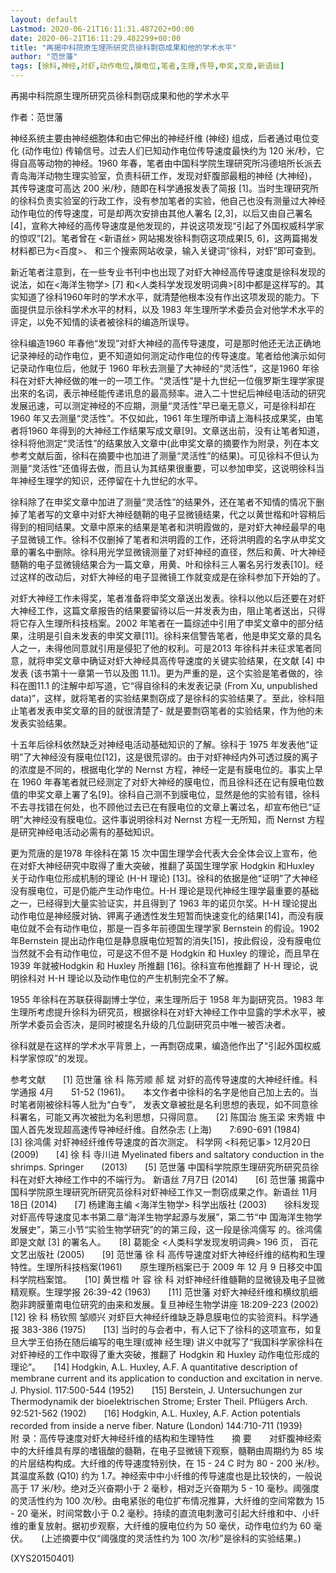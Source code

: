 ```yaml
---
layout: default
Lastmod: 2020-06-21T16:11:31.487202+00:00
date: 2020-06-21T16:11:29.482299+00:00
title: "再揭中科院原生理所研究员徐科剽窃成果和他的学术水平"
author: "范世藩"
tags: [徐科,神经,对虾,动作电位,膜电位,笔者,生理,传导,申奖,文章,新语丝]
---
```


再揭中科院原生理所研究员徐科剽窃成果和他的学术水平

作者：范世藩

神经系统主要由神经细胞体和由它伸出的神经纤维 (神经) 组成，后者通过电位变化 (动作电位) 传输信号。过去人们已知动作电位传导速度最快约为 120 米/秒，它得自高等动物的神经。1960 年春，笔者由中国科学院生理研究所冯德培所长派去青岛海洋动物生理实验室，负责科研工作，发现对虾腹部最粗的神经 (大神经)， 其传导速度可高达 200 米/秒，随即在科学通报发表了简报 [1]。当时生理研究所的徐科负责实验室的行政工作，没有参加笔者的实验，他自己也没有测量过大神经动作电位的传导速度，可是却两次安排由其他人署名 [2,3]，以后又由自己署名 [4]，宣称大神经的高传导速度是他发现的，并说这项发现“引起了外国权威科学家的惊叹”[2]。笔者曾在 <新语丝> 网站揭发徐科剽窃这项成果[5, 6]，这两篇揭发材料都已为<百度>、<Google> 和<Yahoo>三个搜索网站收录，输入关键词“徐科，对虾”即可查到。

新近笔者注意到，在一些专业书刊中也出现了对虾大神经高传导速度是徐科发现的说法，如在<海洋生物学> [7] 和<人类科学发现发明词典>[8]中都是这样写的。其实知道了徐科1960年时的学术水平，就清楚他根本没有作出这项发现的能力。下面提供显示徐科学术水平的材料，以及 1983 年生理所学术委员会对他学术水平的评定，以免不知情的读者被徐科的编造所误导。

徐科编造1960 年春他“发现”对虾大神经的高传导速度，可是那时他还无法正确地记录神经的动作电位，更不知道如何测定动作电位的传导速度。笔者给他演示如何记录动作电位后，他就于 1960 年秋去测量了大神经的“灵活性”，这是1960 年徐科在对虾大神经做的唯一的一项工作。“灵活性”是十九世纪一位俄罗斯生理学家提出來的名词，表示神经能传递讯息的最高频率。进入二十世纪后神经电活动的研究发展迅速，可以测定神经的不应期，测量“灵活性”早已毫无意义，可是徐科却在 1960 年又去测量“灵活性”。不仅如此，1961 年生理所申请上海科技成果奖，由笔者将1960 年得到的大神经工作结果写成文章[9]。文章送出前，没有让笔者知道，徐科将他测定“灵活性”的结果放入文章中(此申奖文章的摘要作为附录，列在本文参考文献后面，徐科在摘要中也加进了测量“灵活性”的结果)。可见徐科不但认为测量“灵活性”还值得去做，而且认为其结果很重要，可以参加申奖，这说明徐科当年神经生理学的知识，还停留在十九世纪的水平。

徐科除了在申奖文章中加进了测量“灵活性”的结果外，还在笔者不知情的情况下删掉了笔者写的文章中对虾大神经髄鞘的电子显微镜结果，代之以黄世楷和叶容稍后得到的相同结果。文章中原来的结果是笔者和洪明霞做的，是对虾大神经最早的电子显微镜工作。徐科不仅删掉了笔者和洪明霞的工作，还将洪明霞的名字从申奖文章的署名中删除。徐科用光学显微镜测量了对虾神经的直径，然后和黄、叶大神经髄鞘的电子显微镜结果合为一篇文章，用黄、叶和徐科三人署名另行发表[10]。经过这样的改动后，对虾大神经的电子显微镜工作就变成是在徐科参加下开始的了。

对虾大神经工作未得奖，笔者准备将申奖文章送出发表。徐科以他以后还要在对虾大神经工作，这篇文章报告的结果要留待以后一并发表为由，阻止笔者送出，只得将它存入生理所科技档案。2002 年笔者在一篇综述中引用了申奖文章中的部分结果，注明是引自未发表的申奖文章[11]。徐科来信警告笔者，他是申奖文章的具名人之一，未得他同意就引用是侵犯了他的权利。可是2013 年徐科并未征求笔者同意，就将申奖文章中确证对虾大神经具高传导速度的关键实验结果，在文献 [4] 中发表 (该书第十一章第一节以及图 11.1)。更为严重的是，这个实验是笔者做的，徐科在图11.1 的注解中却写道，它“得自徐科的未发表记录 (From Xu, unpublished data)”，这样，就将笔者的实验结果剽窃成了是徐科的实验结果了。至此，徐科阻止笔者发表申奖文章的目的就很清楚了- 就是要剽窃笔者的实验结果，作为他的未发表实验结果。

十五年后徐科依然缺乏对神经电活动基础知识的了解。徐科于 1975 年发表他“证明”了大神经没有膜电位[12]，这是很荒谬的。由于对虾神经内外可透过膜的离子的浓度是不同的，根据电化学的 Nernst 方程，神经一定是有膜电位的。事实上早在 1960 年春笔者就已经测定了对虾大神经的膜电位，而且徐科还在记有膜电位数值的申奖文章上署了名[9]。徐科自己测不到膜电位，显然是他的实验有错，徐科不去寻找错在何处，也不顾他过去已在有膜电位的文章上署过名，却宣布他已“证明”大神经没有膜电位。这件事说明徐科对 Nernst 方程一无所知，而 Nernst 方程是研究神经电活动必需有的基础知识。

更为荒唐的是1978 年徐科在第 15 次中国生理学会代表大会全体会议上宣布，他在对虾大神经研究中取得了重大突破，推翻了英国生理学家 Hodgkin 和Huxley 关于动作电位形成机制的理论 (H-H 理论) [13]。徐科的依据是他“证明”了大神经没有膜电位，可是仍能产生动作电位。H-H 理论是现代神经生理学最重要的基础之一，已经得到大量实验证实，并且得到了 1963 年的诺贝尔奖。H-H 理论提出动作电位是神经膜对钠、钾离子通透性发生短暂而快速变化的结果[14]，而没有膜电位就不会有动作电位，那是一百多年前德国生理学家 Bernstein 的假设。1902年Bernstein 提出动作电位是静息膜电位短暂的消失[15]，按此假设，没有膜电位当然就不会有动作电位，可是这不但不是 Hodgkin 和 Huxley  的理论，而且早在1939 年就被Hodgkin 和 Huxley 所推翻 [16]。徐科宣布他推翻了 H-H 理论，说明徐科对 H-H 理论以及动作电位的产生机制完全不了解。

1955 年徐科在苏联获得副博士学位，来生理所后于 1958 年为副研究员。1983 年生理所考虑提升徐科为研究员，根据徐科在对虾大神经工作中显露的学术水平，被所学术委员会否决，是同时被提名升级的几位副研究员中唯一被否决者。

徐科就是在这样的学术水平背景上，一再剽窃成果，编造他作出了“引起外国权威科学家惊叹”的发现。

参考文献　　[1] 范世藩 徐 科 陈芳顺 郝 斌 对虾的高传导速度的大神经纤维。科学通报 4月　　51-52 (1961)。　　本文作者中徐科的名字是他自己加上去的。当时笔者刚被徐科等人批为“白专”，	发表文章被批是名利思想的表现，如不同意徐科署名，可能又再次被批为名利思想，只得同意。　　[2] 陈国治 施玉梁 宋秀娥 中国人首先发现超高速传导神经纤维。自然杂志 (上海)　　7:690-691 (1984)　　[3] 徐鸿儒 对虾神经纤维传导速度的首次测定。 科学网 <科苑记事> 12月20日 (2009)　　[4] 徐 科 寺川进 Myelinated fibers and saltatory conduction in the shrimps. Springer　　(2013)　　[5] 范世藩 中国科学院原生理研究所研究员徐科在对虾大神经工作中的不端行为。 新语丝 7月7日 (2014)　　[6] 范世藩 揭露中国科学院原生理研究所研究员徐科对虾神经工作又一剽窃成果之作。新语丝 11月18日 (2014)　　[7] 杨建海主编 <海洋生物学> 科学出版社 (2003)　　徐科发现对虾高传导速度见本书第二章“海洋生物学起源与发展”，第二节“中	国海洋生物学发展史”，第三小节“实验生物学研究”的的第三段，这一段是徐鸿儒写	的。徐鸿儒即是文献 [3] 的署名人。　　[8] 葛能全 <人类科学发现发明词典> 196 页， 百花文艺出版社 (2005)　　[9] 范世藩 徐 科 高传导速度对虾大神经纤维的结构和生理特性。生理所科技档案(1961)　　原生理所档案已于 2009 年 12 月 9 日移交中国科学院档案馆。　　[10] 黄世楷 叶 容 徐 科 对虾神经纤维髓鞘的显微镜及电子显微精观察。生理学报 26:39-42        (1963)　　[11] 范世藩 对虾大神经纤维和横纹肌细胞非跨膜董南电位研究的由来和发展。复旦神经生物学讲座 18:209-223 (2002)　　[12] 徐 科 杨钦照 邹顺兴 对虾巨大神经纤维缺乏静息膜电位的实验资料。科学通报 383-386 (1975)　　[13] 当时的与会者中，有人记下了徐科的这项宣布，如复旦大学王伯扬在随后编写的电生理(或神	经生理) 讲义中就写了“我国科学家徐科在对虾神经的工作中取得了重大突破，推翻了	Hodgkin 和 Huxley 动作电位形成的理论”。　　[14] Hodgkin, A.L. Huxley, A.F. A quantitative description of membrane current and its application to conduction and excitation in nerve. J. Physiol. 117:500-544 (1952)　　[15] Berstein, J. Untersuchungen zur Thermodynamik der bioelektrischen Strome; Erster Theil. Pflügers Arch. 92:521-562 (1902)　　[16] Hodgkin, A.L. Huxley, A.F. Action potentials recorded from inside a nerve fiber. Nature (London) 144:710-711 (1939)　　附 录：高传导速度对虾大神经纤维的结构和生理特性　　摘 要　　对虾腹神经索中的大纤维具有厚的嗜锇酸的髓鞘，在电子显微镜下观察，髓鞘由周期约为 85 埃的片层结构构成。大纤维的传导速度特别快，在 15 - 24 C 时为 80 - 200 米/秒。其温度系数 (Q10) 约为 1.7。神经索中中小纤维的传导速度也是比较快的，一般说高于 17 米/秒。绝对乏兴奋期小于 2 毫秒，相对乏兴奋期为 5 - 10 毫秒。阈强度的灵活性约为 100 次/秒。由电紧张的电位扩布情况推算，大纤维的空间常数为 15 - 20 毫米，时间常数小于 0.2 毫秒。持续的直流电刺激可引起大纤维和中、小纤维的重复放射。据初步观察，大纤维的膜电位约为 50 毫伏，动作电位约为 60 毫伏。　　(上述摘要中仅“阈强度的灵活性约为 100 次/秒”是徐科的实验结果。)

(XYS20150401)

